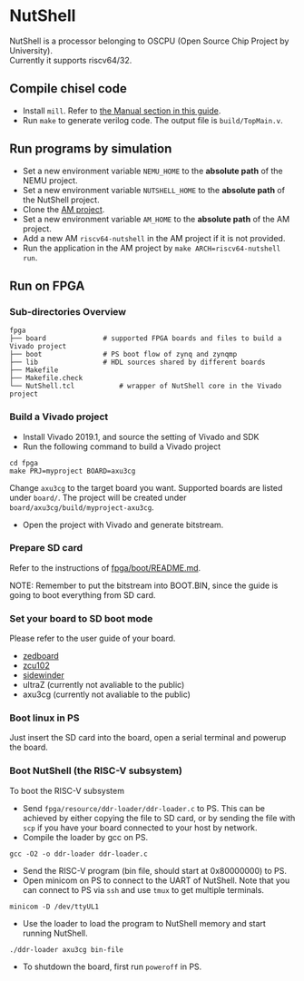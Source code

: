 # NutShell

NutShell is a processor belonging to OSCPU (Open Source Chip Project by University). <br>
Currently it supports riscv64/32.

## Compile chisel code

* Install `mill`. Refer to [the Manual section in this guide][mill].
* Run `make` to generate verilog code. The output file is `build/TopMain.v`.

[mill]: http://lihaoyi.com/mill#manual

## Run programs by simulation

* Set a new environment variable `NEMU_HOME` to the **absolute path** of the NEMU project.
* Set a new environment variable `NUTSHELL_HOME` to the **absolute path** of the NutShell project.
* Clone the [AM project](https://github.com/NJU-ProjectN/nexus-am.git).
* Set a new environment variable `AM_HOME` to the **absolute path** of the AM project.
* Add a new AM `riscv64-nutshell` in the AM project if it is not provided.
* Run the application in the AM project by `make ARCH=riscv64-nutshell run`.

## Run on FPGA

### Sub-directories Overview
```
fpga
├── board              # supported FPGA boards and files to build a Vivado project
├── boot               # PS boot flow of zynq and zynqmp
├── lib                # HDL sources shared by different boards
├── Makefile
├── Makefile.check
└── NutShell.tcl           # wrapper of NutShell core in the Vivado project
```

### Build a Vivado project

* Install Vivado 2019.1, and source the setting of Vivado and SDK
* Run the following command to build a Vivado project
```
cd fpga
make PRJ=myproject BOARD=axu3cg
```
Change `axu3cg` to the target board you want. Supported boards are listed under `board/`.
The project will be created under `board/axu3cg/build/myproject-axu3cg`.
* Open the project with Vivado and generate bitstream.

### Prepare SD card

Refer to the instructions of [fpga/boot/README.md](fpga/boot/README.md).

NOTE: Remember to put the bitstream into BOOT.BIN, since the guide is going to boot everything from SD card.

### Set your board to SD boot mode

Please refer to the user guide of your board.
* [zedboard](http://www.zedboard.org/sites/default/files/ZedBoard_HW_UG_v1_1.pdf)
* [zcu102](https://www.xilinx.com/support/documentation/boards_and_kits/zcu102/ug1182-zcu102-eval-bd.pdf)
* [sidewinder](http://sidewinder.fidus.com)
* ultraZ (currently not avaliable to the public)
* axu3cg (currently not avaliable to the public)

### Boot linux in PS

Just insert the SD card into the board, open a serial terminal and powerup the board.

### Boot NutShell (the RISC-V subsystem)

To boot the RISC-V subsystem
* Send `fpga/resource/ddr-loader/ddr-loader.c` to PS.
This can be achieved by either copying the file to SD card,
or by sending the file with `scp` if you have your board connected to your host by network.
* Compile the loader by gcc on PS.
```
gcc -O2 -o ddr-loader ddr-loader.c
```
* Send the RISC-V program (bin file, should start at 0x80000000) to PS.
* Open minicom on PS to connect to the UART of NutShell.
Note that you can connect to PS via `ssh` and use `tmux` to get multiple terminals.
```
minicom -D /dev/ttyUL1
```
* Use the loader to load the program to NutShell memory and start running NutShell.
```
./ddr-loader axu3cg bin-file
```
* To shutdown the board, first run `poweroff` in PS.
